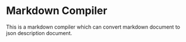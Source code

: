 # Markdown Compiler

This is a markdown compiler which can convert markdown document to json description document.